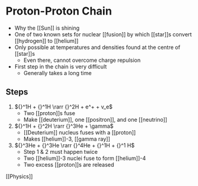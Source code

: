 # Proton-Proton Chain

- Why the [[Sun]] is shining
- One of two known sets for nuclear [[fusion]] by which [[star]]s convert [[hydrogen]] to [[helium]]
- Only possible at temperatures and densities found at the centre of [[star]]s
  - Even there, cannot overcome charge repulsion
- First step in the chain is very difficult
  - Generally takes a long time

## Steps

1. ${}^1H + {}^1H \rarr {}^2H + e^+ + v_e$
   - Two [[proton]]s fuse
   - Make [[deuterium]], one [[positron]], and one [[neutrino]]
2. ${}^1H + {}^2H \rarr {}^3He + \gamma$
   - [[Deuterium]] nucleus fuses with a [[proton]]
   - Makes [[helium]]-3, [[gamma ray]]
3. ${}^3He + {}^3He \rarr {}^4He + {}^1H + {}^1 H$
   - Step 1 & 2 must happen twice
   - Two [[helium]]-3 nuclei fuse to form [[helium]]-4
   - Two excess [[proton]]s are released

[[Physics]]

